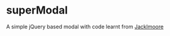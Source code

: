 superModal
==========

A simple jQuery based modal with code learnt from [Jacklmoore](http://www.jacklmoore.com/notes/jquery-modal-tutorial/)
